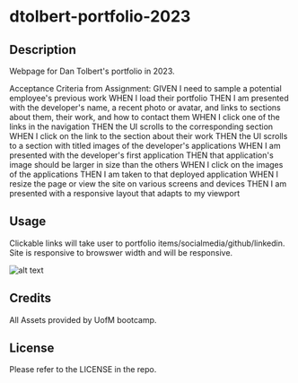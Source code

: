 # dtolbert-portfolio-2023


## Description

Webpage for Dan Tolbert's portfolio in 2023.


Acceptance Criteria from Assignment:
GIVEN I need to sample a potential employee's previous work
WHEN I load their portfolio
THEN I am presented with the developer's name, a recent photo or avatar, and links to sections about them, their work, and how to contact them
WHEN I click one of the links in the navigation
THEN the UI scrolls to the corresponding section
WHEN I click on the link to the section about their work
THEN the UI scrolls to a section with titled images of the developer's applications
WHEN I am presented with the developer's first application
THEN that application's image should be larger in size than the others
WHEN I click on the images of the applications
THEN I am taken to that deployed application
WHEN I resize the page or view the site on various screens and devices
THEN I am presented with a responsive layout that adapts to my viewport


## Usage

Clickable links will take user to portfolio items/socialmedia/github/linkedin.
Site is responsive to browswer width and will be responsive.

![alt text](assets/images/screenshot.png)



## Credits

All Assets provided by UofM bootcamp.

## License

Please refer to the LICENSE in the repo.